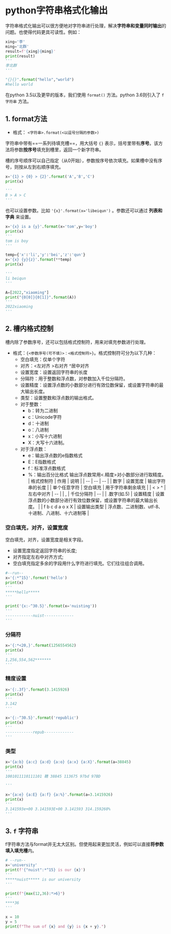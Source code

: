 # python字符串格式化输出
字符串格式化输出可以很方便地对字符串进行处理，解决**字符串和变量同时输出**的问题。也使得代码更具可读性。例如：
```python
xing='李'
ming='北群'
result=f'{xing}{ming}'
print(result)
'''
李北群
'''

"{}{}".format("hello","world")
#hello world
```

在python 3.5以及更早的版本，我们使用 `format()` 方法。python 3.6则引入了 `f字符串` 方法。
## 1. format方法

* 格式： `<字符串>.format(<以逗号分隔的参数>)`

字符串中带有==一系列待填充槽==，用大括号 `{}` 表示，括号里带有**序号**。该方法将参数**按序号**填充到槽里，返回一个新字符串。

槽的序号顺序可以自己指定（从0开始），参数按序号依次填充。如果槽中没有序号，则按从左到右顺序填充。
```python
x='{1} > {0} > {2}'.format('A','B','C')
print(x)

'''
B > A > C
'''
```
也可以设置参数。比如 `'{x}'.format(x='libeiqun')` 。参数还可以通过 **列表和字典** 来设置。

```python
x='{x} is a {y}'.format(x='tom',y='boy')
print(x)
'''
tom is boy
'''

temp={'x':'li','y':'bei','z':'qun'}
x='{x} {y}{z}'.format(**temp)
print(x)

'''
li beiqun
'''

A=[2022,"xiaoming"]
print("{0[0]}{0[1]}".format(A))
'''
2022xiaoming
'''

```

## 2. 槽内格式控制

槽内除了参数序号，还可以包括格式控制符，用来对填充参数进行处理。

* 格式：`{<参数序号(可不填)>：<格式控制符>}`。格式控制符可分为以下几种：
    * 空白填充：仅单个字符
    * 对齐：<左对齐     >右对齐     ^居中对齐
    * 设置宽度：设置返回字符串的长度
    * 分隔符：用于整数和浮点数，对参数加入千位分隔符。
    * 设置精度：设置浮点数的小数部分进行有效位数保留，或设置字符串的最大输出长度。
    * 类型：设置整数和浮点数的输出格式。
    * 对于整数：
        * b：转为二进制  
        * c：Unicode字符  
        * d：十进制  
        * o：八进制  
        * x：小写十六进制  
        * X：大写十六进制。
    * 对于浮点数：
        * e：输出浮点数的e指数格式  
        * E：E指数格式  
        * f：标准浮点数格式  
        * %：输出百分比格式
    输出浮点数常用<.精度>对小数部分进行取精度。
| 格式控制符 | 作用 | 说明 |
| -- | -- | -- |
| 数字 | 设置宽度 | 输出字符串的长度 |
| 单个任意字符 | 空白填充 | 用于字符串剩余填充 |
| < > ^ | 左右中对齐 | -- |
| , | 千位分隔符 | -- |
| .数字(如.5) | 设置精度 | 设置浮点数的小数部分进行有效位数保留，或设置字符串的最大输出长度。 |
| f b c d a o x X | 设置输出类型 | 浮点数、二进制数、utf-8、十进制、八进制、十六进制等 |
 
### 空白填充，对齐，设置宽度

空白填充，对齐，设置宽度是相关字段。
* 设置宽度指定返回字符串的长度;
* 对齐指定左右中对齐方式;
* 空白填充指定多余的字段用什么字符进行填充。它们往往组合调用。

```python
#--run--
x='{:*^15}'.format('hello')
print(x)
'''
*****hello*****
'''

print('{x:-^30.5}'.format(x='nuisting'))
'''
------------nuist-------------
'''
```

### 分隔符

```python
x='{:*<20,}'.format(1256554562)
print(x)
'''
1,256,554,562*******
'''
```

### 精度设置

```python
x='{:.3f}'.format(3.1415926)
print(x)
'''
3.142
'''

x='{:-^30.5}'.format('republic')
print(x)
'''
------------repub-------------
'''
```

### 类型

```python
x='{a:b} {a:c} {a:d} {a:o} {a:x} {a:X}'.format(a=38845)
print(x)
'''
1001011110111101 鞽 38845 113675 97bd 97BD

'''

x='{a:e} {a:E} {a:f} {a:%}'.format(a=3.1415926)
print(x)
'''
3.141593e+00 3.141593E+00 3.141593 314.159260%
'''
```

## 3. `f` 字符串
f字符串方法与format并无太大区别。但使用起来更加灵活，例如可以直接**将参数填入填充槽**内。
```python
# --run--
x='university'
print(f'{"nuist":*^15} is our {x}')
'''
*****nuist***** is our university
'''

print(f"{max(12,36):*>6}")
'''
****36
'''

x = 10
y = 5
print(f"The sum of {x} and {y} is {x + y}.")
```
